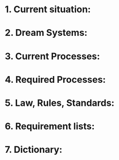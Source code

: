 # 1. Current situation:

# 2. Dream Systems:

# 3. Current Processes:

# 4. Required Processes:

# 5. Law, Rules, Standards:

# 6. Requirement lists:

# 7. Dictionary: